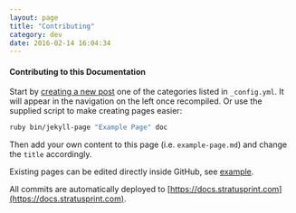 ```yaml
---
layout: page
title: "Contributing"
category: dev
date: 2016-02-14 16:04:34
---
```


#### Contributing to this Documentation

Start by [creating a new post](http://jekyllrb.com/docs/posts/) one of the categories listed in `_config.yml`. It will appear in the navigation on the left once recompiled. Or use the supplied script to make creating pages easier:

```bash
ruby bin/jekyll-page "Example Page" doc
```

Then add your own content to this page (i.e. `example-page.md`) and change the `title` accordingly.

Existing pages can be edited directly inside GitHub, see [example](https://github.com/StratusPrint/Documentation/edit/master/index.md).

All commits are automatically deployed to [https://docs.stratusprint.com](https://docs.stratusprint.com).

